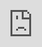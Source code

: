 ```yaml
---
layout: post
title: "현아가 'I'm Not Cool' MV 티저 내려놓는다."
author: "undefined"
thumbnail: "https://www.allkpop.com/upload/2021/01/content/260446/thumb/1611654372_germainej.jpg"
tags: 
---
```




<div class="video_wrapper" style="padding-top: 56.25%;">
    <iframe id="player" class="main_video" src="https://www.youtube.com/embed/OdlQsFW2dRM" width="100%" height="100%" frameborder="0" allowfullscreen="" style="display: block !important; position: absolute; top: 0px; left: 0px; width: 100%; height: 100%;"></iframe>
</div>


현아가 `I`m Not Cool` 뮤직비디오 티저를 내려놨다.

MV 티저에서 현아는 드라마틱한 이미지와 함께 컴백에 대한 역동적이고 펑키한 콘셉트를 더욱 공개한다. `I`m Not Cool`은 1월 28일 발매될 예정인 이 가수의 일곱 번째 미니 앨범이다.

위의 현아의 `난 멋지지 않아` MV 티저를 보시고, 여러분의 생각을 아래 댓글로 알려주시기 바랍니다.
